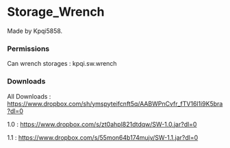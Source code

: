 # Storage_Wrench

Made by Kpqi5858.


### Permissions
Can wrench storages : kpqi.sw.wrench



### Downloads
All Downloads : https://www.dropbox.com/sh/ymspyteifcnft5q/AABWPnCvfr_fTV16l1i9K5bra?dl=0

1.0 : https://www.dropbox.com/s/zt0ahpl821dtdqw/SW-1.0.jar?dl=0

1.1 : https://www.dropbox.com/s/55mon64b174mujv/SW-1.1.jar?dl=0
